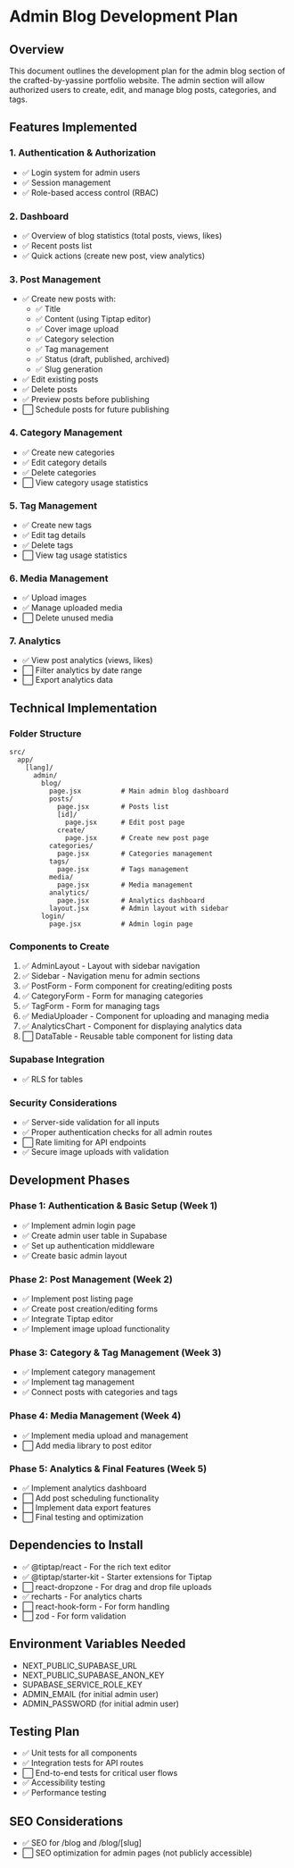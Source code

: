 # Admin Blog Development Plan

## Overview
This document outlines the development plan for the admin blog section of the crafted-by-yassine portfolio website. The admin section will allow authorized users to create, edit, and manage blog posts, categories, and tags.

## Features Implemented

### 1. Authentication & Authorization
- ✅ Login system for admin users
- ✅ Session management
- ✅ Role-based access control (RBAC)

### 2. Dashboard
- ✅ Overview of blog statistics (total posts, views, likes)
- ✅ Recent posts list
- ✅ Quick actions (create new post, view analytics)

### 3. Post Management
- ✅ Create new posts with:
  - ✅ Title
  - ✅ Content (using Tiptap editor)
  - ✅ Cover image upload
  - ✅ Category selection
  - ✅ Tag management
  - ✅ Status (draft, published, archived)
  - ✅ Slug generation
- ✅ Edit existing posts
- ✅ Delete posts
- ✅ Preview posts before publishing
- ⬜ Schedule posts for future publishing

### 4. Category Management
- ✅ Create new categories
- ✅ Edit category details
- ✅ Delete categories
- ⬜ View category usage statistics

### 5. Tag Management
- ✅ Create new tags
- ✅ Edit tag details
- ✅ Delete tags
- ⬜ View tag usage statistics

### 6. Media Management
- ✅ Upload images
- ✅ Manage uploaded media
- ⬜ Delete unused media

### 7. Analytics
- ✅ View post analytics (views, likes)
- ⬜ Filter analytics by date range
- ⬜ Export analytics data

## Technical Implementation

### Folder Structure
```
src/
  app/
    [lang]/
      admin/
        blog/
          page.jsx          # Main admin blog dashboard
          posts/
            page.jsx        # Posts list
            [id]/
              page.jsx      # Edit post page
            create/
              page.jsx      # Create new post page
          categories/
            page.jsx        # Categories management
          tags/
            page.jsx        # Tags management
          media/
            page.jsx        # Media management
          analytics/
            page.jsx        # Analytics dashboard
          layout.jsx        # Admin layout with sidebar
        login/
          page.jsx          # Admin login page
```

### Components to Create
1. ✅ AdminLayout - Layout with sidebar navigation
2. ✅ Sidebar - Navigation menu for admin sections
3. ✅ PostForm - Form component for creating/editing posts
4. ✅ CategoryForm - Form for managing categories
5. ✅ TagForm - Form for managing tags
6. ✅ MediaUploader - Component for uploading and managing media
7. ✅ AnalyticsChart - Component for displaying analytics data
8. ⬜ DataTable - Reusable table component for listing data

### Supabase Integration
- ✅ RLS for tables
### Security Considerations
- ✅ Server-side validation for all inputs
- ✅ Proper authentication checks for all admin routes
- ⬜ Rate limiting for API endpoints
- ✅ Secure image uploads with validation

## Development Phases

### Phase 1: Authentication & Basic Setup (Week 1)
- ✅ Implement admin login page
- ✅ Create admin user table in Supabase
- ✅ Set up authentication middleware
- ✅ Create basic admin layout

### Phase 2: Post Management (Week 2)
- ✅ Implement post listing page
- ✅ Create post creation/editing forms
- ✅ Integrate Tiptap editor
- ✅ Implement image upload functionality

### Phase 3: Category & Tag Management (Week 3)
- ✅ Implement category management
- ✅ Implement tag management
- ✅ Connect posts with categories and tags

### Phase 4: Media Management (Week 4)
- ✅ Implement media upload and management
- ⬜ Add media library to post editor

### Phase 5: Analytics & Final Features (Week 5)
- ✅ Implement analytics dashboard
- ⬜ Add post scheduling functionality
- ⬜ Implement data export features
- ⬜ Final testing and optimization

## Dependencies to Install
- ✅ @tiptap/react - For the rich text editor
- ✅ @tiptap/starter-kit - Starter extensions for Tiptap
- ⬜ react-dropzone - For drag and drop file uploads
- ✅ recharts - For analytics charts
- ⬜ react-hook-form - For form handling
- ⬜ zod - For form validation

## Environment Variables Needed
- NEXT_PUBLIC_SUPABASE_URL
- NEXT_PUBLIC_SUPABASE_ANON_KEY
- SUPABASE_SERVICE_ROLE_KEY
- ADMIN_EMAIL (for initial admin user)
- ADMIN_PASSWORD (for initial admin user)

## Testing Plan
- ✅ Unit tests for all components
- ✅ Integration tests for API routes
- ⬜ End-to-end tests for critical user flows
- ✅ Accessibility testing
- ✅ Performance testing

## SEO Considerations
- ✅ SEO for /blog and /blog/[slug]
- ⬜ SEO optimization for admin pages (not publicly accessible)